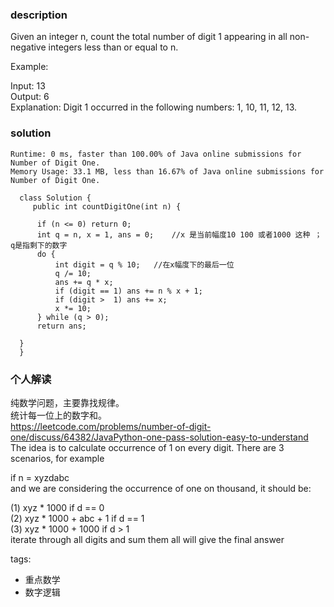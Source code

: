 ### description    
  Given an integer n, count the total number of digit 1 appearing in all non-negative integers less than or equal to n.  
    
  Example:  
    
  Input: 13  
  Output: 6   
  Explanation: Digit 1 occurred in the following numbers: 1, 10, 11, 12, 13.  
### solution    
```    
Runtime: 0 ms, faster than 100.00% of Java online submissions for Number of Digit One.  
Memory Usage: 33.1 MB, less than 16.67% of Java online submissions for Number of Digit One.  
  
  class Solution {  
     public int countDigitOne(int n) {  
    
      if (n <= 0) return 0;  
      int q = n, x = 1, ans = 0;    //x 是当前幅度10 100 或者1000 这种 ； q是指剩下的数字  
      do {  
          int digit = q % 10;   //在x幅度下的最后一位  
          q /= 10;  
          ans += q * x;  
          if (digit == 1) ans += n % x + 1;  
          if (digit >  1) ans += x;  
          x *= 10;  
      } while (q > 0);  
      return ans;  
    
  }  
  }  
```    
    
### 个人解读    
  纯数学问题，主要靠找规律。  
  统计每一位上的数字和。  
  https://leetcode.com/problems/number-of-digit-one/discuss/64382/JavaPython-one-pass-solution-easy-to-understand  
  The idea is to calculate occurrence of 1 on every digit. There are 3 scenarios, for example  
    
  if n = xyzdabc  
  and we are considering the occurrence of one on thousand, it should be:  
    
  (1) xyz * 1000                     if d == 0  
  (2) xyz * 1000 + abc + 1           if d == 1  
  (3) xyz * 1000 + 1000              if d > 1  
  iterate through all digits and sum them all will give the final answer  
    
    
tags:    
  -  重点数学  
  -  数字逻辑  
